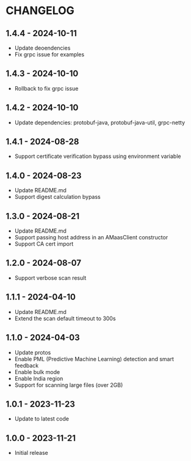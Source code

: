 # CHANGELOG

## 1.4.4 - 2024-10-11

* Update deoendencies
* Fix grpc issue for examples

## 1.4.3 - 2024-10-10

* Rollback to fix grpc issue

## 1.4.2 - 2024-10-10

* Update dependencies: protobuf-java, protobuf-java-util, grpc-netty

## 1.4.1 - 2024-08-28

* Support certificate verification bypass using environment variable

## 1.4.0 - 2024-08-23

* Update README.md
* Support digest calculation bypass

## 1.3.0 - 2024-08-21

* Update README.md
* Support passing host address in an AMaasClient constructor
* Support CA cert import

## 1.2.0 - 2024-08-07

* Support verbose scan result

## 1.1.1 - 2024-04-10

* Update README.md
* Extend the scan default timeout to 300s

## 1.1.0 - 2024-04-03

* Update protos
* Enable PML (Predictive Machine Learning) detection and smart feedback
* Enable bulk mode
* Enable India region
* Support for scanning large files (over 2GB)

## 1.0.1 - 2023-11-23

* Update to latest code

## 1.0.0 - 2023-11-21

* Initial release
